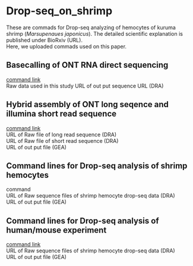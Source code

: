 # Drop-seq_on_shrimp
These are commads for Drop-seq analyzing of hemocytes of kuruma shrimp (*Marsupenaues japonicus*). The detailed scientific explanation is published under BioRxiv (URL).  
Here, we uploaded commads used on this paper.

## Basecalling of ONT RNA direct sequencing
[command link](https://github.com/KeiichiroKOIWAI/Drop-seq_on_shrimp/blob/main/ONT_basecalling_using_guppy.md)  
Raw data used in this study URL of out put sequence URL (DRA)

## Hybrid assembly of ONT long seqence and illumina short read sequence
[command link](https://github.com/KeiichiroKOIWAI/Drop-seq_on_shrimp/blob/main/Hybrid_de_novo_assembly.md)  
URL of Raw file of long read sequence (DRA)  
URL of Raw file of short read sequence (DRA)  
URL of out put file (GEA)  

## Command lines for Drop-seq analysis of shrimp hemocytes
command  
URL of Raw sequence files of shrimp hemocyte drop-seq data (DRA)  
URL of out put file (GEA)  

## Command lines for Drop-seq analysis of human/mouse experiment
[command link](https://github.com/KeiichiroKOIWAI/Drop-seq_on_shrimp/blob/main/Human_Mouse_species_mix.md)  
URL of Raw sequence files of shrimp hemocyte drop-seq data (DRA)  
URL of out put file (GEA)  
